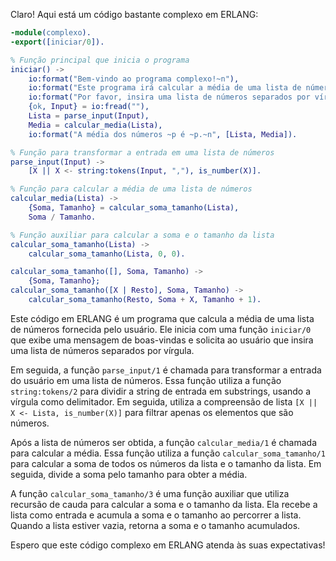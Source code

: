 Claro! Aqui está um código bastante complexo em ERLANG:

```erlang
-module(complexo).
-export([iniciar/0]).

% Função principal que inicia o programa
iniciar() ->
    io:format("Bem-vindo ao programa complexo!~n"),
    io:format("Este programa irá calcular a média de uma lista de números.~n"),
    io:format("Por favor, insira uma lista de números separados por vírgula: "),
    {ok, Input} = io:fread(""),
    Lista = parse_input(Input),
    Media = calcular_media(Lista),
    io:format("A média dos números ~p é ~p.~n", [Lista, Media]).

% Função para transformar a entrada em uma lista de números
parse_input(Input) ->
    [X || X <- string:tokens(Input, ","), is_number(X)].

% Função para calcular a média de uma lista de números
calcular_media(Lista) ->
    {Soma, Tamanho} = calcular_soma_tamanho(Lista),
    Soma / Tamanho.

% Função auxiliar para calcular a soma e o tamanho da lista
calcular_soma_tamanho(Lista) ->
    calcular_soma_tamanho(Lista, 0, 0).

calcular_soma_tamanho([], Soma, Tamanho) ->
    {Soma, Tamanho};
calcular_soma_tamanho([X | Resto], Soma, Tamanho) ->
    calcular_soma_tamanho(Resto, Soma + X, Tamanho + 1).
```

Este código em ERLANG é um programa que calcula a média de uma lista de números fornecida pelo usuário. Ele inicia com uma função `iniciar/0` que exibe uma mensagem de boas-vindas e solicita ao usuário que insira uma lista de números separados por vírgula.

Em seguida, a função `parse_input/1` é chamada para transformar a entrada do usuário em uma lista de números. Essa função utiliza a função `string:tokens/2` para dividir a string de entrada em substrings, usando a vírgula como delimitador. Em seguida, utiliza a compreensão de lista `[X || X <- Lista, is_number(X)]` para filtrar apenas os elementos que são números.

Após a lista de números ser obtida, a função `calcular_media/1` é chamada para calcular a média. Essa função utiliza a função `calcular_soma_tamanho/1` para calcular a soma de todos os números da lista e o tamanho da lista. Em seguida, divide a soma pelo tamanho para obter a média.

A função `calcular_soma_tamanho/3` é uma função auxiliar que utiliza recursão de cauda para calcular a soma e o tamanho da lista. Ela recebe a lista como entrada e acumula a soma e o tamanho ao percorrer a lista. Quando a lista estiver vazia, retorna a soma e o tamanho acumulados.

Espero que este código complexo em ERLANG atenda às suas expectativas!